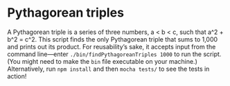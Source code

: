 Pythagorean triples
===================

A Pythagorean triple is a series of three numbers, a &lt; b &lt; c, such that a^2 + b^2 = c^2. This script finds the only Pythagorean triple that sums to 1,000 and prints out its product. For reusability&rsquo;s sake, it accepts input from the command line&mdash;enter `./bin/findPythagoreanTriples 1000` to run the script. (You might need to make the `bin` file executable on your machine.) Alternatively, run `npm install` and then `mocha tests/` to see the tests in action!